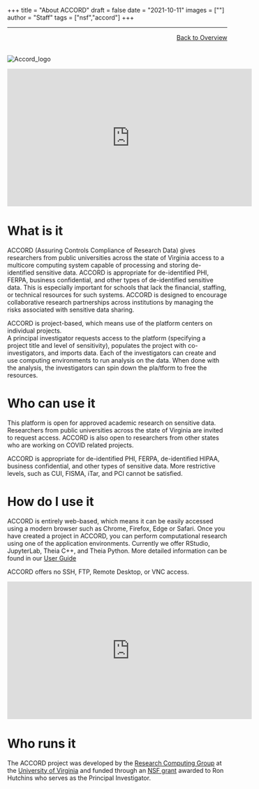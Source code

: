 +++
title = "About ACCORD"
draft = false
date = "2021-10-11"
images = [""]
author = "Staff"
tags = ["nsf","accord"]
+++

***

<a href="../" style="float:right;width:100%;text-align:right;margin-bottom:2rem;" class="small">Back to Overview</a>

![Accord_logo](/images/accord/ACCORD_logo.png)

<iframe width="560" height="315" src="https://www.youtube.com/embed/JvrhVyX-wdM" title="YouTube video player" frameborder="0" allow="accelerometer; autoplay; clipboard-write; encrypted-media; gyroscope; picture-in-picture" allowfullscreen></iframe>

# What is it

ACCORD (Assuring Controls Compliance of Research Data) gives researchers from public universities across the state of Virginia access to a multicore computing system capable of processing and storing de-identified sensitive data. ACCORD is appropriate for de-identified PHI, FERPA, business confidential, and other types of de-identified sensitive data. This is especially important for schools that lack the financial, staffing, or technical resources for such systems. ACCORD is designed to encourage collaborative research partnerships across institutions by managing the risks associated with sensitive data sharing.

ACCORD is project-based, which means use of the platform centers on individual projects.   
A principal investigator requests access to the platform (specifying a project title and level of sensitivity), populates the project with co-investigators,  and imports data. Each of the investigators can create and use computing environments to run analysis on the data. When done with the analysis, the investigators can spin down the pla/tform to free the resources.  

# Who can use it

This platform is open for approved academic research on sensitive data. Researchers from
public universities across the state of Virginia are invited to request access. ACCORD is also open to researchers from other states who are working on COVID related projects.

ACCORD is appropriate for de-identified PHI, FERPA, de-identified HIPAA, business confidential, and other types of sensitive data. More
restrictive levels, such as CUI, FISMA, iTar, and PCI cannot be satisfied.

# How do I use it

ACCORD is entirely web-based, which means it can be easily accessed using a modern browser such as Chrome, Firefox, Edge or Safari. Once you have created a project in ACCORD, you can perform computational research using one of the application environments. Currently we offer RStudio, JupyterLab, Theia C++, and Theia Python. More detailed information can be found in our [User Guide](/userinfo/accord/userguide/)

ACCORD offers no SSH, FTP, Remote Desktop, or VNC access.

<iframe width="560" height="315" src="https://www.youtube.com/embed/7F-OPdQG7QQ" title="YouTube video player" frameborder="0" allow="accelerometer; autoplay; clipboard-write; encrypted-media; gyroscope; picture-in-picture" allowfullscreen></iframe>
<br>

# Who runs it

The ACCORD project was developed by the [Research Computing Group](https://www.rc.virginia.edu) at the [University of Virginia](https://www.virginia.edu/) and funded through an [NSF grant](https://www.nsf.gov/awardsearch/showAward?AWD_ID=1919667) awarded to Ron Hutchins who serves as the Principal Investigator.
